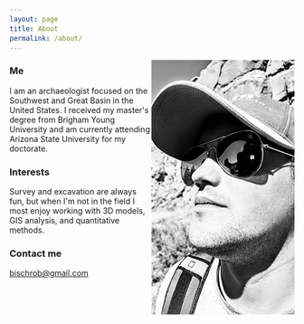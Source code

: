 ```yaml
---
layout: page
title: About
permalink: /about/
---
```


<img align="right" src="/images/ProfilePic.jpg">

### Me

I am an archaeologist focused on the Southwest and Great Basin in the United States. I received my master's degree from Brigham Young University and am currently attending Arizona State University for my doctorate.

### Interests
Survey and excavation are always fun, but when I'm not in the field I most enjoy working with 3D models, GIS analysis, and quantitative methods.

### Contact me

[bischrob@gmail.com](mailto:bischrob@gmail.com)
